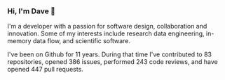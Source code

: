 ### Hi, I'm Dave 👋

I'm a developer with a passion for software design, collaboration and innovation. Some of my interests include research data engineering, in-memory data flow, and scientific software.

I've been on Github for 11 years. During that time I've contributed to 83 repositories, opened 386 issues, performed 243 code reviews, and have opened 447 pull requests.
